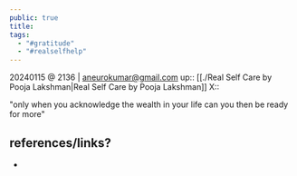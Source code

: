 ```yaml
---
public: true
title: 
tags:
  - "#gratitude"
  - "#realselfhelp"
---
```


20240115 @ 2136 | aneurokumar@gmail.com
up:: [[./Real Self Care by Pooja Lakshman|Real Self Care by Pooja Lakshman]]
X:: 

"only when you acknowledge the wealth in your life can you then be ready for more"


## references/links?
* 

